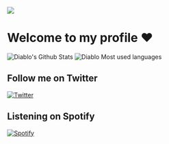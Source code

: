 ![](https://komarev.com/ghpvc/?username=diablo&color=ffccff)

# Welcome to my profile ❤️
![Diablo's Github Stats](https://github-readme-stats.vercel.app/api?username=Diablo&show_icons=true&title_color=ffc857&icon_color=8ac926&text_color=daf7dc&bg_color=151515&hide=["stars"])
![Diablo Most used languages](https://github-readme-stats.vercel.app/api/top-langs/?username=Diablo&layout=compact&text_color=daf7dc&bg_color=151515)

## Follow me on Twitter
[![Twitter](https://img.shields.io/twitter/follow/DiabloTheDev?color=1DA1F2&logo=twitter&style=for-the-badge)](https://twitter.com/intent/follow?original_referer=https%3A%2F%2Fgithub.com%2Fmgrein&screen_name=DiabloTheDev)

## Listening on Spotify
[![Spotify](https://github.lunabot.net/api/spotify)](https://open.spotify.com/user/6qxpsq23kf2b831sl2rhsv6jv)
